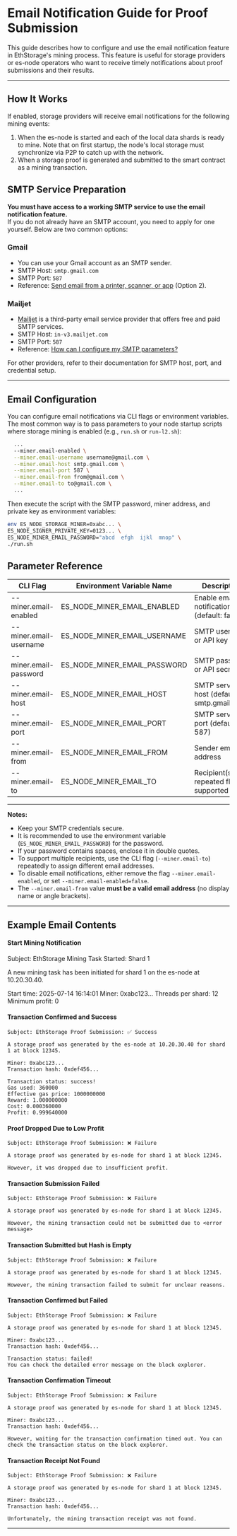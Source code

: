 # Email Notification Guide for Proof Submission

This guide describes how to configure and use the email notification feature in EthStorage's mining process. This feature is useful for storage providers or es-node operators who want to receive timely notifications about proof submissions and their results.

---

## How It Works

If enabled, storage providers will receive email notifications for the following mining events:

1. When the es-node is started and each of the local data shards is ready to mine. Note that on first startup, the node's local storage must synchronize via P2P to catch up with the network.
2. When a storage proof is generated and submitted to the smart contract as a mining transaction.

## SMTP Service Preparation

**You must have access to a working SMTP service to use the email notification feature.**  
If you do not already have an SMTP account, you need to apply for one yourself. Below are two common options:

### Gmail

- You can use your Gmail account as an SMTP sender.
- SMTP Host: `smtp.gmail.com`
- SMTP Port: `587`
- Reference: [Send email from a printer, scanner, or app](https://support.google.com/a/answer/176600?hl=en) (Option 2).

### Mailjet

- [Mailjet](https://app.mailjet.com/signup) is a third-party email service provider that offers free and paid SMTP services.
- SMTP Host: `in-v3.mailjet.com`
- SMTP Port: `587`
- Reference: [How can I configure my SMTP parameters?](https://documentation.mailjet.com/hc/en-us/articles/360043229473-How-can-I-configure-my-SMTP-parameters)

For other providers, refer to their documentation for SMTP host, port, and credential setup.

---


## Email Configuration 

You can configure email notifications via CLI flags or environment variables. The most common way is to pass parameters to your node startup scripts where storage mining is enabled (e.g., `run.sh` or `run-l2.sh`):

```bash
  ...
  --miner.email-enabled \
  --miner.email-username username@gmail.com \
  --miner.email-host smtp.gmail.com \
  --miner.email-port 587 \
  --miner.email-from from@gmail.com \
  --miner.email-to to@gmail.com \
  ...
```
Then execute the script with the SMTP password, miner address, and private key as environment variables:

```bash
env ES_NODE_STORAGE_MINER=0xabc... \
ES_NODE_SIGNER_PRIVATE_KEY=0123... \
ES_NODE_MINER_EMAIL_PASSWORD="abcd  efgh  ijkl  mnop" \
./run.sh
```

## Parameter Reference

| CLI Flag                  | Environment Variable Name           | Description                        |
|---------------------------|-------------------------------------|------------------------------------|
| --miner.email-enabled     | ES_NODE_MINER_EMAIL_ENABLED         | Enable email notification (default: false)|
| --miner.email-username    | ES_NODE_MINER_EMAIL_USERNAME        | SMTP username or API key           |
| --miner.email-password    | ES_NODE_MINER_EMAIL_PASSWORD        | SMTP password or API secret        |
| --miner.email-host        | ES_NODE_MINER_EMAIL_HOST            | SMTP server host (default: smtp.gmail.com)|
| --miner.email-port        | ES_NODE_MINER_EMAIL_PORT            | SMTP server port (default: 587)    |
| --miner.email-from        | ES_NODE_MINER_EMAIL_FROM            | Sender email address               |
| --miner.email-to          | ES_NODE_MINER_EMAIL_TO              | Recipient(s), repeated flags supported|

---
**Notes:**

- Keep your SMTP credentials secure.
- It is recommended to use the environment variable (`ES_NODE_MINER_EMAIL_PASSWORD`) for the password.
- If your password contains spaces, enclose it in double quotes.
- To support multiple recipients, use the CLI flag (`--miner.email-to`) repeatedly to assign different email addresses.
- To disable email notifications, either remove the flag `--miner.email-enabled`, or set `--miner.email-enabled=false`.
- The `--miner.email-from` value **must be a valid email address** (no display name or angle brackets).

---

## Example Email Contents

#### Start Mining Notification

Subject: EthStorage Mining Task Started: Shard 1

A new mining task has been initiated for shard 1 on the es-node at 10.20.30.40.

Start time: 2025-07-14 16:14:01
Miner: 0xabc123...
Threads per shard: 12
Minimum profit: 0

#### Transaction Confirmed and Success

```
Subject: EthStorage Proof Submission: ✅ Success

A storage proof was generated by the es-node at 10.20.30.40 for shard 1 at block 12345.

Miner: 0xabc123...
Transaction hash: 0xdef456...

Transaction status: success!
Gas used: 360000
Effective gas price: 1000000000
Reward: 1.000000000
Cost: 0.000360000
Profit: 0.999640000
```

#### Proof Dropped Due to Low Profit

```
Subject: EthStorage Proof Submission: ❌ Failure

A storage proof was generated by es-node for shard 1 at block 12345.

However, it was dropped due to insufficient profit.
```

#### Transaction Submission Failed

```
Subject: EthStorage Proof Submission: ❌ Failure

A storage proof was generated by es-node for shard 1 at block 12345.

However, the mining transaction could not be submitted due to <error message>
```

#### Transaction Submitted but Hash is Empty

```
Subject: EthStorage Proof Submission: ❌ Failure

A storage proof was generated by es-node for shard 1 at block 12345.

However, the mining transaction failed to submit for unclear reasons.
```

#### Transaction Confirmed but Failed

```
Subject: EthStorage Proof Submission: ❌ Failure

A storage proof was generated by es-node for shard 1 at block 12345.

Miner: 0xabc123...
Transaction hash: 0xdef456...

Transaction status: failed!
You can check the detailed error message on the block explorer. 
```

#### Transaction Confirmation Timeout

```
Subject: EthStorage Proof Submission: ❌ Failure

A storage proof was generated by es-node for shard 1 at block 12345.

Miner: 0xabc123...
Transaction hash: 0xdef456...

However, waiting for the transaction confirmation timed out. You can check the transaction status on the block explorer.
```

#### Transaction Receipt Not Found

```
Subject: EthStorage Proof Submission: ❌ Failure

A storage proof was generated by es-node for shard 1 at block 12345.

Miner: 0xabc123...
Transaction hash: 0xdef456...

Unfortunately, the mining transaction receipt was not found.
```
---